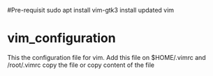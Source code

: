 #Pre-requisit
sudo apt install vim-gtk3
install updated vim 
# vim_configuration
This the configuration file for vim. 
Add this file on $HOME/.vimrc and /root/.vimrc
copy the file or copy content of the file


